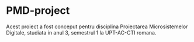 # PMD-project
Acest proiect a fost conceput pentru disciplina Proiectarea Microsistemelor Digitale, studiata in anul 3, semestrul 1 la UPT-AC-CTI romana.
